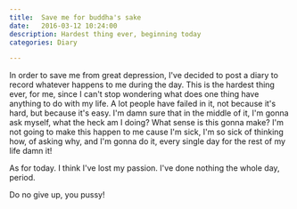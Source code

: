 ```yaml
---
title:  Save me for buddha's sake
date:   2016-03-12 10:24:00
description: Hardest thing ever, beginning today
categories: Diary

---
```


In order to save me from great depression, I've decided to post a diary to record whatever happens to me during the day. This is the hardest thing ever, for me, since I can't stop wondering what does one thing have anything to do with my life. A lot people have failed in it, not because it's hard, but because it's easy. I'm damn sure that in the middle of it, I'm gonna ask myself, what the heck am I doing? What sense is this gonna make? I'm not going to make this happen to me cause I'm sick, I'm so sick of thinking how, of asking why, and I'm gonna do it, every single day for the rest of my life damn it!

As for today. I think I've lost my passion. I've done nothing the whole day, period. 

Do no give up, you pussy!